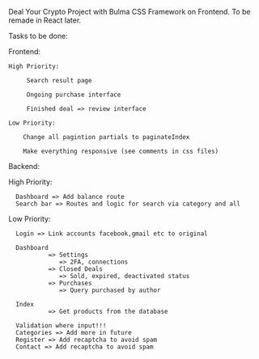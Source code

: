 Deal Your Crypto Project with Bulma CSS Framework on Frontend. To be remade in React later.

Tasks to be done:

Frontend:

    High Priority:

         Search result page
         
         Ongoing purchase interface

         Finished deal => review interface

    Low Priority:

        Change all pagintion partials to paginateIndex

        Make everything responsive (see comments in css files)


Backend:

   High Priority:

      Dashboard => Add balance route
      Search bar => Routes and logic for search via category and all

   Low Priority:

      Login => Link accounts facebook,gmail etc to original
      
      Dashboard 
               => Settings
                  => 2FA, connections
               => Closed Deals
                  => Sold, expired, deactivated status
               => Purchases
                  => Query purchased by author
      
      Index 
               => Get products from the database
        
      Validation where input!!!
      Categories => Add more in future
      Register => Add recaptcha to avoid spam
      Contact => Add recaptcha to avoid spam                        
